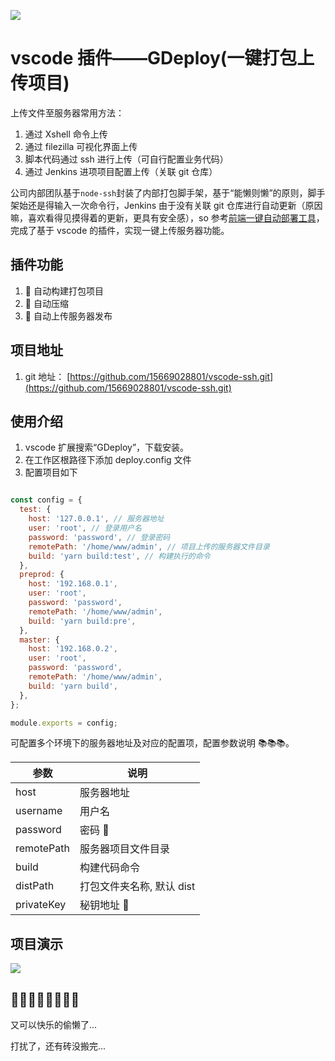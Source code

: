 ![](https://imgkr2.cn-bj.ufileos.com/8d6e7edb-a9f1-40ce-881b-ffa352312e55.png?UCloudPublicKey=TOKEN_8d8b72be-579a-4e83-bfd0-5f6ce1546f13&Signature=1cscUK%252BYjeK7rUUbyKAHX1rueJo%253D&Expires=1604128009)

# vscode 插件——GDeploy(一键打包上传项目)

上传文件至服务器常用方法：

1. 通过 Xshell 命令上传
2. 通过 filezilla 可视化界面上传
3. 脚本代码通过 ssh 进行上传（可自行配置业务代码）
4. 通过 Jenkins 进项项目配置上传（关联 git 仓库）

公司内部团队基于`node-ssh`封装了内部打包脚手架，基于“能懒则懒”的原则，脚手架始还是得输入一次命令行，Jenkins 由于没有关联 git 仓库进行自动更新（原因嘛，喜欢看得见摸得着的更新，更具有安全感），so 参考[前端一键自动部署工具](https://juejin.im/post/6872914108979609614)，完成了基于 vscode 的插件，实现一键上传服务器功能。

## 插件功能

1. 🔨 自动构建打包项目
2. 🔨 自动压缩
3. 🔨 自动上传服务器发布

## 项目地址

1. git 地址： [https://github.com/15669028801/vscode-ssh.git](https://github.com/15669028801/vscode-ssh.git)

## 使用介绍

1. vscode 扩展搜索“GDeploy”，下载安装。
2. 在工作区根路径下添加 deploy.config 文件
3. 配置项目如下

```javascript

const config = {
  test: {
    host: '127.0.0.1', // 服务器地址
    user: 'root', // 登录用户名
    password: 'password', // 登录密码
    remotePath: '/home/www/admin', // 项目上传的服务器文件目录
    build: 'yarn build:test', // 构建执行的命令
  },
  preprod: {
    host: '192.168.0.1',
    user: 'root',
    password: 'password',
    remotePath: '/home/www/admin',
    build: 'yarn build:pre',
  },
  master: {
    host: '192.168.0.2',
    user: 'root',
    password: 'password',
    remotePath: '/home/www/admin',
    build: 'yarn build',
  },
};

module.exports = config;
```

可配置多个环境下的服务器地址及对应的配置项，配置参数说明 📚📚📚。

| 参数       | 说明                      |
| ---------- | ------------------------- |
| host       | 服务器地址                |
| username   | 用户名                    |
| password   | 密码 🔑                   |
| remotePath | 服务器项目文件目录        |
| build      | 构建代码命令              |
| distPath   | 打包文件夹名称, 默认 dist |
| privateKey | 秘钥地址 🔑               |

## 项目演示

![](https://imgkr2.cn-bj.ufileos.com/43f23f0c-70d4-4748-a48d-c10ebec54ba5.gif?UCloudPublicKey=TOKEN_8d8b72be-579a-4e83-bfd0-5f6ce1546f13&Signature=WuB4lGUqT8UimKJtySQfFJZOpy4%253D&Expires=1604127254)

## 🙂🙂😆😘😁😝😋😄

又可以快乐的偷懒了...

打扰了，还有砖没搬完...
